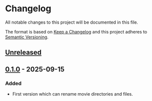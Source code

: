 # Changelog

All notable changes to this project will be documented in this file.

The format is based on [Keep a Changelog](https://keepachangelog.com/)
and this project adheres to [Semantic Versioning](https://semver.org/).

## [Unreleased]

## [0.1.0] - 2025-09-15

### Added

- First version which can rename movie directories and files.

[Unreleased]: https://github.com/TheoBrigitte/evansky/compare/v0.1.0...HEAD
[0.1.0]: https://github.com/TheoBrigitte/evansky/releases/tag/v0.1.0
